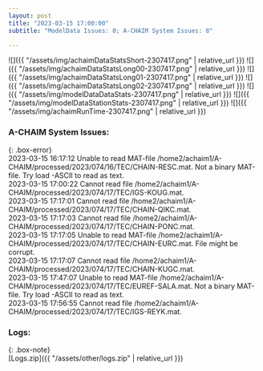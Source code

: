 ```yaml
---
layout: post
title: "2023-03-15 17:00:00"
subtitle: "ModelData Issues: 0; A-CHAIM System Issues: 8"

---
```


![]({{ "/assets/img/achaimDataStatsShort-2307417.png" | relative_url }})
![]({{ "/assets/img/achaimDataStatsLong00-2307417.png" | relative_url }})
![]({{ "/assets/img/achaimDataStatsLong01-2307417.png" | relative_url }})
![]({{ "/assets/img/achaimDataStatsLong02-2307417.png" | relative_url }})
![]({{ "/assets/img/modelDataDataStats-2307417.png" | relative_url }})
![]({{ "/assets/img/modelDataStationStats-2307417.png" | relative_url }})
![]({{ "/assets/img/achaimRunTime-2307417.png" | relative_url }})


### A-CHAIM System Issues:  
  
{: .box-error}  
2023-03-15 16:17:12 Unable to read MAT-file /home2/achaim1/A-CHAIM/processed/2023/074/16/TEC/CHAIN-RESC.mat. Not a binary MAT-file. Try load -ASCII to read as text.  
2023-03-15 17:00:22 Cannot read file /home2/achaim1/A-CHAIM/processed/2023/074/17/TEC/IGS-KOUG.mat.  
2023-03-15 17:17:01 Cannot read file /home2/achaim1/A-CHAIM/processed/2023/074/17/TEC/CHAIN-QIKC.mat.  
2023-03-15 17:17:03 Cannot read file /home2/achaim1/A-CHAIM/processed/2023/074/17/TEC/CHAIN-PONC.mat.  
2023-03-15 17:17:05 Unable to read MAT-file /home2/achaim1/A-CHAIM/processed/2023/074/17/TEC/CHAIN-EURC.mat. File might be corrupt.  
2023-03-15 17:17:07 Cannot read file /home2/achaim1/A-CHAIM/processed/2023/074/17/TEC/CHAIN-KUGC.mat.  
2023-03-15 17:47:07 Unable to read MAT-file /home2/achaim1/A-CHAIM/processed/2023/074/17/TEC/EUREF-SALA.mat. Not a binary MAT-file. Try load -ASCII to read as text.  
2023-03-15 17:56:55 Cannot read file /home2/achaim1/A-CHAIM/processed/2023/074/17/TEC/IGS-REYK.mat.  

### Logs:  
  
{: .box-note}  
[Logs.zip]({{ "/assets/other/logs.zip" | relative_url }})  
